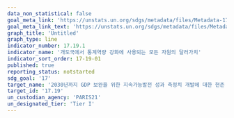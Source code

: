 ```yaml
---
data_non_statistical: false
goal_meta_link: 'https://unstats.un.org/sdgs/metadata/files/Metadata-17-19-01.pdf'
goal_meta_link_text: 'https://unstats.un.org/sdgs/metadata/files/Metadata-17-19-01.pdf'
graph_title: 'Untitled'
graph_type: line
indicator_number: 17.19.1
indicator_name: '개도국에서 통계역량 강화에 사용되는 모든 자원의 달러가치'
indicator_sort_order: 17-19-01
published: true
reporting_status: notstarted
sdg_goal: '17'
target_name: '2030년까지 GDP 보완을 위한 지속가능발전 성과 측정치 개발에 대한 현존 이니셔티브를 기반으로 이를 발전시키고, 개도국의 통계역량구축을 지원'
target_id: '17.19'
un_custodian_agency: 'PARIS21'
un_designated_tier: 'Tier I'
---
```

